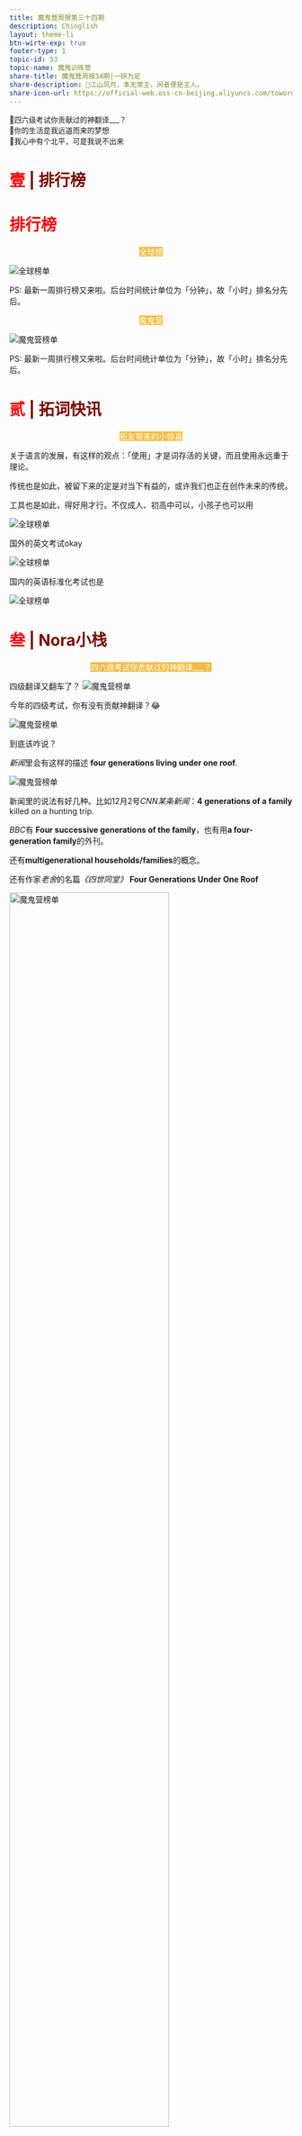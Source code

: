 ```yaml
---
title: 魔鬼营周报第三十四期
description: Chinglish 
layout: theme-li
btn-wirte-exp: true
footer-type: 1
topic-id: 53
topic-name: 魔鬼训练营
share-title: 魔鬼营周报34期|一研为定
share-description: 🌟江山风月，本无常主，闲者便是主人。
share-icon-url: https://official-web.oss-cn-beijing.aliyuncs.com/towords/weekly/34/icon.png
---
```


<div style="font-size:13px; border: 1px lightgrey">
🌟四六级考试你贡献过的神翻译___？<br>
🌟你的生活是我远道而来的梦想<br>
🌟我心中有个北平，可是我说不出来


</div>


<h1 style="color:red">壹 <span style="color:rgb(123, 12, 0);">| 排行榜</span> </h1>

</div>

<h1 style="color:red">排行榜</h1>

<p style="text-align:center"><span style="background: rgb(242, 187, 66);color:#fff; font-size: ">全球榜</span></p>

<img src="./asset/34/global34.jpeg" alt="全球榜单">

PS: 最新一周排行榜又来啦。后台时间统计单位为「分钟」，故「小时」排名分先后。

<p style="text-align:center"><span style="background: rgb(242, 187, 66);color:#fff; font-size: ">魔鬼营</span></p>

<img src="./asset/34/devil34.jpeg" alt="魔鬼营榜单">

PS: 最新一周排行榜又来啦。后台时间统计单位为「分钟」，故「小时」排名分先后。

<h1 style="color:red">贰 <span style="color:rgb(123, 12, 0);">| 拓词快讯</span> </h1>

<p style="text-align:center"><span style="background: rgb(242, 187, 66);color:#fff; font-size: ">拓友带来的小惊喜</span></p>

关于语言的发展，有这样的观点：「使用」才是词存活的关键，而且使用永远重于理论。 

传统也是如此，被留下来的定是对当下有益的，或许我们也正在创作未来的传统。 

工具也是如此，得好用才行。不仅成人、初高中可以，小孩子也可以用

<img src="./asset/34/xiaopengyou.png" alt="全球榜单">

国外的英文考试okay

<img src="./asset/34/pet.png" alt="全球榜单">

国内的英语标准化考试也是

<img src="./asset/34/siliuji.jpg" alt="全球榜单">

<h1 style="color:red">叁 <span style="color:rgb(123, 12, 0);">| Nora小栈</span> </h1>

<p style="text-align:center"><span style="background: rgb(242, 187, 66);color:#fff; font-size: ">四六级考试你贡献过的神翻译___？</span></p>

四级翻译又翻车了？
<img src="./asset/34/sishi1.jpg" alt="魔鬼营榜单">

今年的四级考试，你有没有贡献神翻译？😂

<img src="./asset/34/sishitongtang.jpeg" alt="魔鬼营榜单">

到底该咋说？

<i>新闻</i>里会有这样的描述 <b>four generations living under one roof</b>.

<img src="./asset/34/underoneroof.jpeg" alt="魔鬼营榜单">

新闻里的说法有好几种。比如12月2号<i>CNN某条新闻</i>：<b>4 generations of a family</b> killed on a hunting trip. 

<i>BBC</i>有 <b>Four successive generations of the family</b>，也有用<b>a four-generation family</b>的外刊。

还有<b>multigenerational households/families</b>的概念。

还有作家<i>老舍</i>的名篇<i>《四世同堂》</i> <b>Four Generations Under One Roof</b>

<img src="./asset/34/laoshe.jpg" alt="魔鬼营榜单" style="width:75%">

不止于四级，以上供参考的翻译其实可以有延伸

<i>爱默生</i>评价<i>莎士比亚</i>的戏剧，有这样的一句

<div style="text-align:left; background: whitesmoke;padding:15px;font-size:12px; font-family:verdana;border: 1px lightgrey">
He clothed the creatures of his legend with form and sentiments, as if they were people who had lived <b>under his roof</b>; and few real men have left such distinct characters as these fictions.
</div>

这里的as if they were people who had lived <i>under his roof</i>，说的是莎翁好像和他笔下的传奇人物<i>在一个屋檐下生活</i>过一样。

比如<i>Salon</i>有提到这样一句，

<div style="text-align:left; background: whitesmoke;padding:15px;font-size:12px; font-family:verdana;border: 1px lightgrey">
Most warriors are in their late teens or early 20s; by the time they’ve died, three more generations have come of age, suggesting, if Toynbee was right, <b>a four-generation gap</b> between “great wars.”
</div>

再如大家讲起戏剧<i>罗密欧与朱丽叶</i>， 说男主角和女主角两家是
<div style="text-align:left; background: whitesmoke;padding:15px;font-size:12px; font-family:verdana;border: 1px lightgrey">
<i>families at war <b>for many generations</b></i>
</div>

说他们的爱情悲剧是
<div style="text-align:left; background: whitesmoke;padding:15px;font-size:12px; font-family:verdana;border: 1px lightgrey">
<i>tragic love destroyed by family hatreds has endured <b>from generation to generation</b></i>
</div>

那世仇、宿怨，这种长期积累下来的情绪是不是也可以借鉴以上来翻译咧？

再啰嗦一点点，来自nora的个人感觉，越是上好的英文，和中文一比较，越觉相似和契合。比如丘吉尔的文字：

<div style="text-align:left; background: whitesmoke;padding:15px;font-size:12px; font-family:verdana;border: 1px lightgrey">
I soon <b>scrambled</b> out on the other side, and found myself surrounded by an agitated crowd of younger boys. 
</div>

在拓词搜索scramble, 第2条释义是：
<div style="text-align:left; background: whitesmoke;padding:15px;font-size:12px; font-family:verdana;border: 1px lightgrey">
If you <b>scramble</b> to a different place or position, you move there in a <i>hurried</i>, <i>awkward</i> way.
</div>

<img src="./asset/34/scramble.jpg" alt="魔鬼营榜单">

很迅速、笨拙又狼狈，和丘吉尔的文字场景也契合。 若是翻译成中文代替<i>手脚并用</i>恰恰好，搜单词图片更是瞬间就能明了。

若是从中文译向英文，很有可能会特别长，而且是<b>scramble</b>的可能性特别低。那种紧急情况下发生的<i>连滚带爬</i>用<b>scramble</b>好像也挺合适，属于<i>hurried</i>, <i>awkward</i>的范畴，而且也是手和脚一起用。

所以nora觉得有些很好很好的翻译呀，放中文放英文都不造作的那种，不是刻意求来的🤣。看拓词柯林斯的例句，有些中英文对照倒是越看越妥帖，例如👇下面的<i>见利忘义</i>

<img src="./asset/34/jianliwangyi.jpg" alt="魔鬼营榜单">
<br>

<h1 style="color:red">你的生活<span style="color:rgb(123, 12, 0);">|是我远道而来的梦想
 </span> </h1>

<p style="text-align:center"><span style="background: rgb(242, 187, 66);color:#fff; font-size: ">我心中有个北平，可是我说不出来</span></p>

空气非常寒冷，似乎有雪的味道。北京又下雪了，小兔子嚷嚷着说要去故宫看雪。 

似乎北京的好，一下雪就格外明显。北京的好，我有点说不上来，说得出的好像都太肤浅🤦‍♀️。

林语堂1937年发表在《<i>纽约时报</i>》的<i>Captive Peiping Holds the Soul</i>写的是：

<div style="text-align:left; background: whitesmoke;padding:15px;font-size:12px; font-family:verdana;border: 1px lightgrey">
<i>Peiping is like a grand old tree</i>, whose roots stretch deep into the earth and draw substenance from it.... <br><i>How can a Peiping resident describe Peiping, so old and so grand</i>?
</div>

老舍也说过类似的话，<i>我心中有个北平，可是我说不出来</i>
<div style="text-align:left; background: whitesmoke;padding:15px;font-size:12px; font-family:verdana;border: 1px lightgrey">
There is a Beijing in my heart, but I can't articulate it.
</div>

倒是两个人都写了关于北京的书，林语堂的<i>Moment in Peking京华烟云</i>，老舍有<i>四世同堂</i>。

国际声誉上，林语堂首先是一个英文作家，老舍是中文作家。

林语堂曾自我介绍：“<i>我的长处是对外国人讲中国文化，而对中国人讲外国文化</i>。”

林语堂出生于福建，爸爸是乡村的牧师，小时候接触的第一本书是英文的圣经，小学和中学上的都是教会学校， 大学读的是上海圣约翰大学神学系。

大学毕业的林语堂，<i>英文卓越，中文一般</i>。自传里，他描述初到北京：
<div style="text-align:left; background: whitesmoke;padding:15px;font-size:12px; font-family:verdana;border: 1px lightgrey">
“因为我上教会学校，把国文忽略了。结果是中文弄得仅仅<i>半通</i>……我当时就那样投身到中国的文化中心北平，你想象我的窘态吧。”
<p align="right"><small>出自林语堂</small></p>
</div>

到北京之后，林语堂花了很多功夫去研究中国的传统文化，还“顺便”翻译了《<i>红楼梦</i>》 

<div style="text-align:left; background: whitesmoke;padding:15px;font-size:12px; font-family:verdana;border: 1px lightgrey">
首先，我看《<i>红楼梦</i>》，借此学北京话。<br>袭人和晴雯的语言之美，使多少想写白话的中国人感到脸上无光。

<p align="right"><small>出自林语堂</small></p>

</div>

林语堂的一生，在美国待的时间最长。某种意义上，林语堂对于北京或者中国古典文化的了解，属于“刻意练习”之后的“后天习得”，和老舍的情况自然不同。

都德说法语最美不切实际，是因为他就会这一种语言。一样地，若是说想了解北平或者去知晓传统的中国文化，看一个作者估计也不够。

综合不同背景的人写的文字，可能会更全面，比如像林语堂和老舍这两位大师。甚至也可以看外国人写的中国，比如作家<i>毛姆</i>、<i>赛珍珠</i>还有<i>Nora Waln</i>等。

夏天Nora在日签里提到过这位同名的作家，她的<i>Flower Diary花事记忆</i>被收录在<i>《西南联大英文课》</i>。

Nora Waln20多岁时，从美国前往中国，去的是她的养母家，养母是当时中国某个大家族的当家主母。她在养母家生活了12年。

Nora Waln的小说<i>The House of Exile</i>，写的是中国大家族的生活，内容依照了她在中国的生活经历。 

里面有很多关于中国的细碎往事，比如在Flower Diary里讲中国文化里<i>每个月份都有当令的花草</i>：
<div style="text-align:left; background: whitesmoke;padding:15px;font-size:12px; font-family:verdana;border: 1px lightgrey">
According to Chinese legend, <i>a flower presides over each month of the year</i>, celebrating her anniversary on the fifth day after the rise of the new moon. 

<p align="right"><small>出自<i>Nora Waln</i>的<i>Flower Diary</i></small></i></p>

</div>

就连<i>华</i>夏的来源，也似乎也有花有关。

在古代，花不叫花，叫<i>华</i>。<i>说文解字</i>里，没有花，但是有<i>华</i>。 诗经说，「桃之夭夭灼灼其<i>华</i>」。四字成语「<i>荣华富贵</i>」，<i>富贵</i>自然相应，<i>荣华</i>也是。<i>荣</i>可对应白居易的诗<i>离离原上草，一岁一枯<b>荣</b></i>。 「春<i>华</i>秋实」也是，春秋、华实各自相对。

书里所写，<i>一月</i><b>水仙</b>当令，<i>二月</i><b>紫罗兰</b>，<i>三月</i><b>桃花</b>。
<div style="text-align:left; background: whitesmoke;padding:15px;font-size:12px; font-family:verdana;border: 1px lightgrey">
<b>Narcissus</b> is hostess of the <i>first month</i>, <br><b>violet</b> of the <i>second</i>, <br><b>peach blossom</b> of the <i>third</i>, <br>which is a favorite month for weddings. 

<p align="right"><small>出自<i>Nora Waln</i>的<i>Flower Diary</i></small></i></p>

</div>

<i>四月</i><b>牡丹</b>盛开，却是<b>蔷薇花</b>当令。 

或许是因为<b>牡丹</b>花太<i>强势富贵</i>，不如<i>走入寻常百姓家</i>的<b>蔷薇花</b>。

<div style="text-align:left; background: whitesmoke;padding:15px;font-size:12px; font-family:verdana;border: 1px lightgrey">
<b>Peony</b> gives her name to the <i>fourth month</i>, <br>but <b>rose</b> presides over the month.<br> 
This is <b>because</b> “the peony is the <i>millionaire's flower</i>,<br> <b>symbol of</b> <i><u>riches and power</u></i>; <br><b>but</b> the lovely <i>rose belongs to everyone</i>,<br> as she graces cottage and palace impartially with her beauty”. 

<p align="right"><small>出自<i>Nora Waln</i>的<i>Flower Diary</i></small></i></p>

</div>

<i>五月</i>是<b>茉莉花</b>。

<i>六月</i>当令的是<b>莲花</b>，代表<i>高洁</i>。2019年12月14日的<b>六级翻译</b>题里的<i>荷花出淤泥而不染</i>怎么翻译？Nora Waln的这段描写倒是完美对应上了。
<div style="text-align:left; background: whitesmoke;padding:15px;font-size:12px; font-family:verdana;border: 1px lightgrey">
 The <b>lotus</b>, <b>symbol of</b> <i>purity</i> because she <u><i>grows out of the mud and is not soiled</i></u>.
</div>

<i>七月</i>是可以入药的<b>凤仙花</b>。 

<i>八月</i><b>桂花</b>香。 

<i>九月</i>是<b>菊</b>。

文人雅士爱菊，Nora Waln用<i>beloved</i>来写，倒是有几分宠爱的感觉，一下子觉得<i>一本正经</i>的文人们还挺<i>可爱有趣</i>😂。

<div style="text-align:left; background: whitesmoke;padding:15px;font-size:12px; font-family:verdana;border: 1px lightgrey">
The gentle <b>jasmine</b> is hostess of the <i>fifth month</i>.<br><b> The lotus</b>, <b>symbol of</b> <i>purity</i> because <br>she <u><i>grows out of the mud</i> and is <i>not soiled</i></u>,<br> reigns over the <i>sixth month</i>;<br> <b>balsam</b>, famous for <i><u>healing virtues</u></i>, over the <i>seventh</i>;<br> <b>cassia flower</b>, so <i><u>small but so fragrant</u></i>, over the <i>eighth</i>;<br> <b>chrysanthemum</b>, <i><u>beloved of scholars</u></i>, over the <i>ninth</i>. 

<p align="right"><small>出自<i>Nora Waln</i>的<i>Flower Diary</i></small></i></p>

</div>

<i>十月</i><b>万寿菊</b>，常被误译为金盏花。金盏花叫做Pot Marigod，有时候pot会被省略。其实两者差别挺大的（看叶子）。

<img src="./asset/34/jinzhanwanshouju.jpg" alt="魔鬼营榜单">

<center><small>左边: 金盏花|右边:万寿菊</small></center>

<i>十一月</i>，<b>山茶</b>当令。

<i>十二月</i>，<b>梅花</b>。 

<div style="text-align:left; background: whitesmoke;padding:15px;font-size:12px; font-family:verdana;border: 1px lightgrey"> 
Bright cheerful <b>marigold</b> is hostess of the <i>tenth month</i>;<br> <b>camellia</b> of the <i>eleventh</i>;<br> the flowering winter <b>plum</b>,<br> whose petals are like the snowflakes,<br> of the <i>twelfth</i>. 


<p align="right"><small>出自<i>Nora Waln</i>的<i>Flower Diary</i></small></i></p>

</div>

恰如Nora Waln所写，花草之于中国人，从古至今一直都是饱含深意。

从<b>离骚</b>的<i>香草、美人</i>到<b>牡丹亭</b>的<i>如花美眷,似水流年</i>，从<i>岁寒三友</i>到<i>梅妻鹤子</i>...

<div style="text-align:left; background: whitesmoke;padding:15px;font-size:12px; font-family:verdana;border: 1px lightgrey"> 
<b>Poetry</b> and <b>art</b> through the centuries have endowed each <i>tree</i>, <i>vine</i>, and <i>plant</i> with <b>a symbolic significance</b>, and the cultured are guided by this in their arrangement. 

<p align="right"><small>出自<i>Nora Waln</i>的<i>Flower Diary</i></small></i></p>

</div>

连赏花都如此，不意外传统中国人还有赏月听雨的闲情雅致。

电影《<i>无问西东</i>》最打动Nora的是<i>静坐听雨</i>那一幕：虽是乱世下的悠闲，反而透露出一种笃定。

<img src="./asset/34/wuwendongxi.jpeg" alt="魔鬼营榜单">

有时候呀，看似无用的事，比如这种悠闲，反而让人更专注。 

Nora是，古人的文字越看心越静，当代的好多书，却是越看越心乱。

那时候的人，多"闲"呀😂。

愿意花时间守着花开；听一场雨，等空气清明；会相约赏花等月圆、等雪来。可是也是他们，才是林语堂笔下的经典中国人。 

Nora也想成为这样的人，时刻自然流露<i>松弛感，人一点都不紧绷</i>。

<i>江山风月，本无常主，闲者便是主人</i>。

不紧张、从容自然的这种<i>悠闲</i>，其实是一种<i>主宰感</i>。

愿你也是如此，2020年考研要来了，<i>笃定</i>如你，加油 (ง •̀_•́)ง

<img src="./asset/34/yiyanweid.png" alt="魔鬼营榜单">




<div class="a-list">
<span style="font-size:15px">往期回顾：</span>
<a href="https://www.topschool.com/towords/tarticle/index.html?article_id=37" style="color:#FF4855;font-size:14px;display:block">拓词小报·魔鬼营周报第一期</a>
<a href="https://www.topschool.com/towords/tarticle/index.html?article_id=39" style="color:#FF4855;font-size:14px;display:block">拓词小报·魔鬼营周报第二期</a>
<a href="https://www.topschool.com/towords/tarticle/index.html?article_id=41" style="color:#FF4855;font-size:14px;display:block">拓词小报·魔鬼营周报第三期</a>
<a href="https://www.topschool.com/towords/tarticle/index.html?article_id=42" style="color:#FF4855;font-size:14px;display:block">拓词小报·魔鬼营周报第四期</a>
<a href="https://www.topschool.com/towords/tarticle/index.html?article_id=43" style="color:#FF4855;font-size:14px;display:block">拓词小报·魔鬼营周报第五期</a>
<a href="https://www.topschool.com/towords/tarticle/index.html?article_id=44" style="color:#FF4855;font-size:14px;display:block">拓词小报·魔鬼营周报第六期</a>	
<a href="https://www.topschool.com/towords/tarticle/index.html?article_id=45" style="color:#FF4855;font-size:14px;display:block">拓词小报·魔鬼营周报第七期</a>
<a href="https://www.topschool.com/towords/tarticle/index.html?article_id=55" style="color:#FF4855;font-size:14px;display:block">拓词小报·魔鬼营周报第八期</a>
<a href="https://www.topschool.com/towords/tarticle/index.html?article_id=56" style="color:#FF4855;font-size:14px;display:block">拓词小报·魔鬼营周报第九期</a>
<a href="https://www.topschool.com/towords/tarticle/index.html?article_id=59" style="color:#FF4855;font-size:14px;display:block">拓词小报·魔鬼营周报第十期</a>
<a href="https://www.topschool.com/towords/tarticle/index.html?article_id=66" style="color:#FF4855;font-size:14px;display:block">拓词小报·魔鬼营周报第十一期</a>
<a href="https://www.topschool.com/towords/tarticle/index.html?article_id=67" style="color:#FF4855;font-size:14px;display:block">拓词小报·魔鬼营周报第十二期</a>
<a href="https://www.topschool.com/towords/tarticle/index.html?article_id=70" style="color:#FF4855;font-size:14px;display:block">拓词小报·魔鬼营周报第十三期</a>
<a href="https://www.topschool.com/towords/tarticle/index.html?article_id=73" style="color:#FF4855;font-size:14px;display:block">拓词小报·魔鬼营周报第十四期</a>
<a href="https://www.topschool.com/towords/tarticle/index.html?article_id=74" style="color:#FF4855;font-size:14px;display:block">拓词小报·魔鬼营周报第十五期</a>
<a href="https://www.topschool.com/towords/tarticle/index.html?article_id=75" style="color:#FF4855;font-size:14px;display:block">拓词小报·魔鬼营周报第十六期</a>
<a href="https://www.topschool.com/towords/tarticle/index.html?article_id=76" style="color:#FF4855;font-size:14px;display:block">拓词小报·魔鬼营周报第十七期</a>
<a href="https://www.topschool.com/towords/tarticle/index.html?article_id=77" style="color:#FF4855;font-size:14px;display:block">拓词小报·魔鬼营周报第十八期</a>
<a href="https://www.topschool.com/towords/tarticle/index.html?article_id=78" style="color:#FF4855;font-size:14px;display:block">拓词小报·魔鬼营周报第十九期</a>
<a href="https://www.topschool.com/towords/tarticle/index.html?article_id=80" style="color:#FF4855;font-size:14px;display:block">拓词小报·魔鬼营周报第二十期</a>
<a href="https://www.topschool.com/towords/tarticle/index.html?article_id=82" style="color:#FF4855;font-size:14px;display:block">拓词小报·魔鬼营周报第二十一期</a>
<a href="https://www.topschool.com/towords/tarticle/index.html?article_id=83" style="color:#FF4855;font-size:14px;display:block">拓词小报·魔鬼营周报第二十二期</a>
<a href="/s/weekly/23.html" style="color:#FF4855;font-size:14px;display:block">拓词小报·魔鬼营周报第二十三期</a>
<a href="/s/weekly/24.html" style="color:#FF4855;font-size:14px;display:block">拓词小报·魔鬼营周报第二十四期</a>
<a href="/s/weekly/25.html" style="color:#FF4855;font-size:14px;display:block">拓词小报·魔鬼营周报第二十五期</a>
<a href="/s/weekly/26.html" style="color:#FF4855;font-size:14px;display:block">拓词小报·魔鬼营周报第二十六期</a>
<a href="/s/weekly/27.html" style="color:#FF4855;font-size:14px;display:block">拓词小报·魔鬼营周报第二十七期</a>
<a href="/s/weekly/28.html" style="color:#FF4855;font-size:14px;display:block">拓词小报·魔鬼营周报第二十八期</a>
<a href="/s/weekly/29.html" style="color:#FF4855;font-size:14px;display:block">拓词小报·魔鬼营周报第二十九期</a>
<a href="/s/weekly/30.html" style="color:#FF4855;font-size:14px;display:block">拓词小报·魔鬼营周报第三十期</a>
<a href="/s/weekly/31.html" style="color:#FF4855;font-size:14px;display:block">拓词小报·魔鬼营周报第三十一期</a>
<a href="/s/weekly/32.html" style="color:#FF4855;font-size:14px;display:block">拓词小报·魔鬼营周报第三十二期</a>
<a href="/s/weekly/33.html" style="color:#FF4855;font-size:14px;display:block">拓词小报·魔鬼营周报第三十三期</a>
</div>